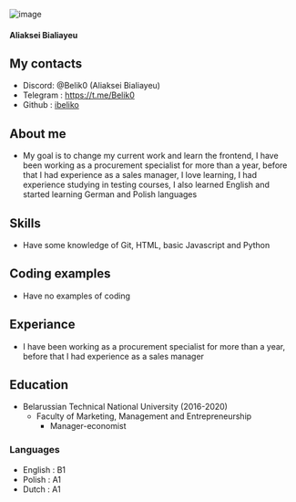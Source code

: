 ![image](https://i.postimg.cc/WzrMPH06/photo-2024-05-15-08-12-52.jpg)
#### Aliaksei Bialiayeu
## My contacts
* Discord: @Belik0 (Aliaksei Bialiayeu)
* Telegram : <a href="https://t.me/Belik0">https://t.me/Belik0</a>
* Github : <a href="https://github.com/ibeliko">ibeliko</a>
## About me
* My goal is to change my current work and learn the frontend, I have been working as a procurement specialist for more than a year, before that I had experience as a sales manager, I love learning, I had experience studying in testing courses, I also learned English and started learning German and Polish languages
## Skills
* Have some knowledge of Git, HTML, basic Javascript and Python
## Coding examples
* Have no examples of coding
## Experiance
* I have been working as a procurement specialist for more than a year, before that I had experience as a sales manager
## Education
* Belarussian Technical National University (2016-2020)
    * Faculty of Marketing, Management and Entrepreneurship
        * Manager-economist
### Languages
* English : B1
* Polish : A1
* Dutch : A1

